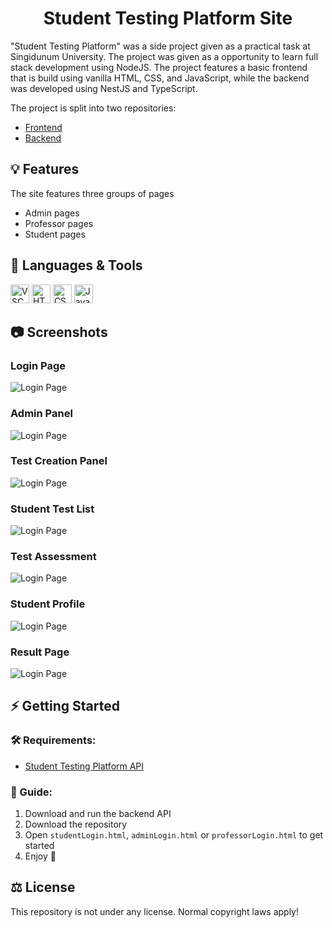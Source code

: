 <h1 align="center">Student Testing Platform Site</h1>

"Student Testing Platform" was a side project given as a practical task at Singidunum University. The project was given as a opportunity to learn full stack development using NodeJS. The project features a basic frontend that is build using vanilla HTML, CSS, and JavaScript, while the backend was developed using NestJS and TypeScript.

The project is split into two repositories:

- [Frontend](https://github.com/Romario-Stankovic/StudentTestingPlatform)
- [Backend](https://github.com/Romario-Stankovic/StudentTestingPlatform_API)

## 💡 Features

The site features three groups of pages

- Admin pages
- Professor pages
- Student pages

## 🧰 Languages & Tools

  <a href="https://code.visualstudio.com/"><img src="https://cdn.jsdelivr.net/gh/devicons/devicon/icons/vscode/vscode-original.svg" width="30px" alt="VSCode" title="Visual Studio Code"></a>
  <a href="#"><img src="https://cdn.jsdelivr.net/gh/devicons/devicon/icons/html5/html5-original.svg" width="30px" alt="HTML" title="HTML"></a>
  <a href="#"><img src="https://cdn.jsdelivr.net/gh/devicons/devicon/icons/css3/css3-original.svg" width="30px" alt="CSS" title="CSS"></a>
  <a href="#"><img src="https://cdn.jsdelivr.net/gh/devicons/devicon/icons/javascript/javascript-original.svg" width="30px" alt="JavaScript" title="JavaScript"></a>

## 📷 Screenshots

### Login Page
![Login Page](.github/images/login.png?raw=true)

### Admin Panel
![Login Page](.github/images/admin.png?raw=true)

### Test Creation Panel
![Login Page](.github/images/testcreation.png?raw=true)

### Student Test List

![Login Page](.github/images/testlist.png?raw=true)

### Test Assessment
![Login Page](.github/images/testpanel.png?raw=true)

### Student Profile
![Login Page](.github/images/profile.png?raw=true)

### Result Page
![Login Page](.github/images/result.png?raw=true)

## ⚡ Getting Started

### 🛠 Requirements:

- [Student Testing Platform API](https://github.com/Romario-Stankovic/StudentTestingPlatform_API)

### 📖 Guide:

1. Download and run the backend API
2. Download the repository
3. Open `studentLogin.html`, `adminLogin.html` or `professorLogin.html` to get started
4. Enjoy 🙂

## ⚖ License
This repository is not under any license. Normal copyright laws apply!
